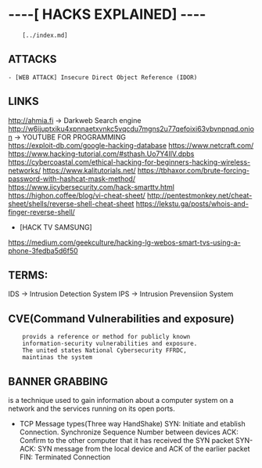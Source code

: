 # ----[ HACKS EXPLAINED] ----
                        
        [../index.md]

## ATTACKS
	- [WEB ATTACK] Insecure Direct Object Reference (IDOR)

## LINKS 
http://ahmia.fi → Darkweb Search engine
http://w6ijuptxiku4xpnnaetxvnkc5vqcdu7mgns2u77qefoixi63vbvnpnqd.onion     → YOUTUBE FOR PROGRAMMING  
https://exploit-db.com/google-hacking-database
https://www.netcraft.com/
https://www.hacking-tutorial.com/#sthash.Uo7Y4IlV.dpbs
https://cybercoastal.com/ethical-hacking-for-beginners-hacking-wireless-networks/
https://www.kalitutorials.net/
https://tbhaxor.com/brute-forcing-password-with-hashcat-mask-method/
https://www.iicybersecurity.com/hack-smarttv.html
https://highon.coffee/blog/vi-cheat-sheet/
http://pentestmonkey.net/cheat-sheet/shells/reverse-shell-cheat-sheet
https://lekstu.ga/posts/whois-and-finger-reverse-shell/

- [HACK TV SAMSUNG]

https://medium.com/geekculture/hacking-lg-webos-smart-tvs-using-a-phone-3fedba5d6f50

## TERMS:
  IDS → Intrusion Detection System
  IPS → Intrusion Prevensiion System

## CVE(Command Vulnerabilities and exposure)
        provids a reference or method for publicly known 
        information-security vulnerabilities and exposure.
        The united states National Cybersecurity FFRDC,
        maintinas the system

## BANNER GRABBING
  is a technique used to gain information about a computer system
  on a network and the services running on its open ports.

  * TCP Message types(Three way HandShake) 
    SYN:     Initiate and etablish Connection. Synchronize Sequence Number
             between devices
    ACK:     Confirm to the other computer that it has received the SYN packet
    SYN-ACK: SYN message from the local device and ACK of the earlier packet
    FIN:     Terminated Connection

